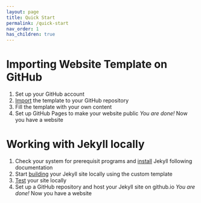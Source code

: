 ```yaml
---
layout: page
title: Quick Start
permalink: /quick-start
nav_order: 1
has_children: true
---
```


# Importing Website Template on GitHub

1. Set up your GitHub account
3. [Import](https://github.com/new/import) the template to your GitHub repository
4. Fill the template with your own content
5. Set up GitHub Pages to make your website public
_You are done!_ Now you have a website

# Working with Jekyll locally

1. Check your system for prerequisit programs and [install](./local-setup.md#installing-jekyll) Jekyll following documentation
2. Start [building](./local-setup.md#setting-up-a-website-to-be-hosted-on-github) your Jekyll site locally using the custom template
3. [Test](./local-setup.md#testing-site-locally) your site locally
4. Set up a GitHub repository and host your Jekyll site on github.io
_You are done!_ Now you have a website

